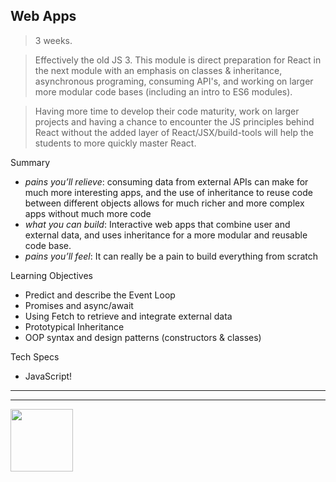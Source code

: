 ## Web Apps

> 3 weeks.

> Effectively the old JS 3.  This module is direct preparation for React in the next module with an emphasis on classes & inheritance, asynchronous programing, consuming API's, and working on larger more modular code bases (including an intro to ES6 modules).

> Having more time to develop their code maturity, work on larger projects and having a chance to encounter the JS principles behind React without the added layer of React/JSX/build-tools will help the students to more quickly master React.

Summary
* _pains you’ll relieve_: consuming data from external APIs can make for much more interesting apps, and the use of inheritance to reuse code between different objects allows for much richer and more complex apps without much more code
* _what you can build_:  Interactive web apps that combine user and external data, and uses inheritance for a more modular and reusable code base.
* _pains you’ll feel_: It can really be a pain to build everything from scratch

Learning Objectives
* Predict and describe the Event Loop
* Promises and async/await
* Using Fetch to retrieve and integrate external data
* Prototypical Inheritance
* OOP syntax and design patterns (constructors & classes)

Tech Specs
* JavaScript!


<hr>
<hr>
<a href="https://hackyourfuture.be" target="_blank"><img
    src="https://user-images.githubusercontent.com/18554853/63941625-4c7c3d00-ca6c-11e9-9a76-8d5e3632fe70.jpg"
    width="100" height="100"></a>
